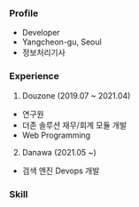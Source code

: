 ### Profile 
- Developer
- Yangcheon-gu, Seoul
- 정보처리기사
 
### Experience
1. Douzone (2019.07 ~ 2021.04)
 - 연구원
 - 더존 솔루션 재무/회계 모듈 개발
 - Web Programming
 
2. Danawa (2021.05 ~)
 - 검색 엔진 Devops 개발

### Skill


